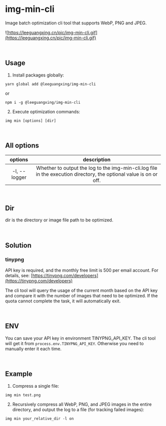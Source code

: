 # img-min-cli
Image batch optimization cli tool that supports WebP, PNG and JPEG.

![https://leeguangxing.cn/pic/img-min-cli.gif](https://leeguangxing.cn/pic/img-min-cli.gif)

<br>

## Usage
1. Install packages globally: 
```shell script
yarn global add @leeguangxing/img-min-cli
```
or
```shell script
npm i -g @leeguangxing/img-min-cli
```

2. Execute optimization commands:
```shell script
img min [options] [dir]
```

<br>

## All options  
|options|description|
|:---:|:---:|
|-l, --logger| Whether to output the log to the img-min-cli.log file in the execution directory, the optional value is on or off. |

<br>

## Dir  
dir is the directory or image file path to be optimized.

<br>

## Solution

### tinypng
API key is required, and the monthly free limit is 500 per email account. For details, see: 
[https://tinypng.com/developers](https://tinypng.com/developers)

The cli tool will query the usage of the current month based on the API key and compare it with the number of images that need to be optimized. If the quota cannot complete the task, it will automatically exit.

<br>

## ENV

You can save your API key in environment TINYPNG_API_KEY. The cli tool will get it from `process.env.TINYPNG_API_KEY`. Otherwise you need to manually enter it each time.

<br>

## Example
1. Compress a single file:
```shell script
img min test.png
```
2. Recursively compress all WebP, PNG, and JPEG images in the entire directory, and output the log to a file (for tracking failed images):
```shell script
img min your_relative_dir -l on
```